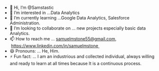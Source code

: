 - 👋 Hi, I’m @Samstastic
- 👀 I’m interested in ...Data Analytics
- 🌱 I’m currently learning ...Google Data Analytics, Salesforce Administration.
- 💞️ I’m looking to collaborate on ... new projects especially basic data Analytics.
- 📫 How to reach me ... samuelmstone55@gmail.com,  https://www.linkedin.com/in/samuelmstone  
- 😄 Pronouns: ... He, Him.
- ⚡ Fun fact: ... I am an industrious and collected individual, always willing and ready to learn at all times because It is a continuous process.

<!---
Samstastic/Samstastic is a ✨ special ✨ repository because its `README.md` (this file) appears on your GitHub profile.
You can click the Preview link to take a look at your changes.
--->
